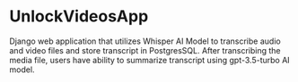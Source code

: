 # UnlockVideosApp
Django web application that utilizes Whisper AI Model to transcribe audio and video files and store transcript in PostgresSQL.
After transcribing the media file, users have ability to summarize transcript using gpt-3.5-turbo AI model.